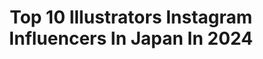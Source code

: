 ---
title: Top 10 Illustrators Instagram Influencers In Japan In 2024
description: >-
  Find top illustrators Instagram influencers in Japan in 2024. Most popular hashtags: #illustration #originalcharacter #illust.
platform: Instagram
hits: 127
text_top: See the top-rated Instagram accounts on inBeat.
text_bottom: Our database aggregates 127 Instagram influencers like this in Japan for you to collaborate.
profiles:
  - username: "nimuradaisuke"
    fullname: >-
      Nimura daisuke
    bio: >-
      illustrator
    location: "Japan"
    followers: 22946
    engagement: 726
    commentsToLikes: 0.005129
    id: ck5buvx1piixp0i11y1pefk11
    verified: false
    hashtags: "#stayhome"
  - username: "sakusya2"
    fullname: >-
      さくしゃ2
    bio: >-
      ⁡さくしゃ2（に） ⁡男子ばっか描いてるイラストレーター⁡ ⁡Illustrator ⁡ ⁡お仕事のご連絡はメールにて！ ↓グッズが売ってるよ(周边)
    location: "Japan"
    followers: 525335
    engagement: 668
    commentsToLikes: 0.001246
    id: ck15pytym0b690i196vkfq0wy
    verified: false
    hashtags: "#originalcharacter, #illust, #illustration, #oriental"
  - username: "zumizumi1254"
    fullname: >-
      水視ずみ🐟
    bio: >-
      🇯🇵illustrator/お仕事募集中/精神病の治療中ですがもしお役に立てることがあればHP等よりお願いします HP↓
    location: "Japan"
    followers: 369831
    engagement: 637
    commentsToLikes: 0.000474
    id: cl3cuegk44rgv0i23numwpcls
    verified: false
    hashtags: "#illustration, #drawing, #originalcharacter, #illustrator"
  - username: "hollystarlight"
    fullname: >-
      ✨Miss Holly Starlight✨
    bio: >-
      🌙 Modern Pinup | Records | Illustrator 🌙 TALK TALK ・ Kate Bush ・ 80’s New Wave 🎶 🇺🇸 living in 🇯🇵 💍
    location: "Japan"
    followers: 3012
    engagement: 1313
    commentsToLikes: 0.125099
    id: ck9wotgob6jbp0j78mjf6c7h7
    verified: false
    hashtags: ""
  - username: "shihomi1129"
    fullname: >-
      小越しほみ Shihomi Ogoshi
    bio: >-
      Japanese🇯🇵 model📸Illustrator🎨ninja🥷 💘写真集｢Sea for me｣発売中 💘日本RQ大賞2017,2018受賞 💘テレビ東京賞受賞 💘ゾゾタウンAD準グランプリ #JOJO#fashion#art#music#comic 📱ツイキャス不定期配信
    location: "Japan"
    followers: 109641
    engagement: 199
    commentsToLikes: 0.041824
    id: ck8tctqg50n9m0j78s706lisg
    verified: false
    hashtags: "#wpc, #pr, #earring, #ootd"
  - username: "melo9ba"
    fullname: >-
      灸場メロ / Melo
    bio: >-
      🍈 Illustrator from Japan.
    location: "Japan"
    followers: 45357
    engagement: 2161
    commentsToLikes: 0.004913
    id: ck14h2o4988tt0i19g24gcszb
    verified: false
    hashtags: "#tokyoghoul, #kimetsunoyaiba, #gojosatoru, #demonslayer"
  - username: "bisukoezaki"
    fullname: >-
      江崎びす子　BISUKO EZAKI
    bio: >-
      Author of Menhera chan. artist/illustrator/model/designer ART▷@menherachan_official brand▷@be_ezaki team⇨#pstl_jp
    location: "Japan"
    followers: 46193
    engagement: 434
    commentsToLikes: 0.009320
    id: ck135q1h82nzh0i197t17vbu4
    verified: false
    hashtags: ""
  - username: "canniny"
    fullname: >-
      Canniny
    bio: >-
      🌩 illustrator • キャンニニー 🌨 @cannikii ❄️ Art Commissions open @canninyart ✨ Work/Collabo: DM or email
    location: "Japan"
    followers: 356426
    engagement: 275
    commentsToLikes: 0.003328
    id: ck0w6ducq841l0i196y1q36cq
    verified: false
    hashtags: "#dollskill"
  - username: "nenecchu"
    fullname: >-
      Nessa | Art 🌸
    bio: >-
      Digital illustrator | Leo 🐱 : @leobebbi ✧ Commissions OPEN; DM me | more info in link below ✧ repost/pfp with credit. ✧ feature tag: #nene_feature
    location: "Japan"
    followers: 2333
    engagement: 1031
    commentsToLikes: 0.084251
    id: ckap4do0j6w0p0i78dk61xyi3
    verified: false
    hashtags: "#disneyfanart, #procreate, #disney, #doodle"
  - username: "magicmarymermaid"
    fullname: >-
      🌙🐰 Princess Marii 🐰🌙
    bio: >-
      30 Flirty & Thriving✨Mermaid 🧜🏻‍♀️ Pretty Guardian of Love & Justice🌙 Lost Princess ☀️ Magical Girl from another dimension 🌟🦋 Illustrator 🎨 Cosplayer👘
    location: "Japan"
    followers: 10257
    engagement: 365
    commentsToLikes: 0.052077
    id: ck0w25gspmpge0i191gof3dny
    verified: false
    hashtags: "#cosplaygirl, #anastasia, #rapunzelhair, #disneyfrozen"
---
